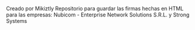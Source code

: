 Creado por Mikiztly
Repositorio para guardar las firmas hechas en HTML para las empresas: Nubicom - Enterprise Network Solutions S.R.L. y Strong Systems
